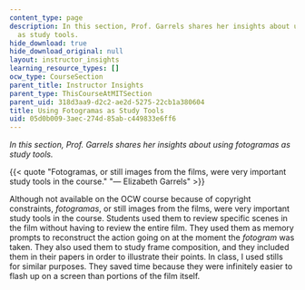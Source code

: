 ```yaml
---
content_type: page
description: In this section, Prof. Garrels shares her insights about using fotogramas
  as study tools.
hide_download: true
hide_download_original: null
layout: instructor_insights
learning_resource_types: []
ocw_type: CourseSection
parent_title: Instructor Insights
parent_type: ThisCourseAtMITSection
parent_uid: 318d3aa9-d2c2-ae2d-5275-22cb1a380604
title: Using Fotogramas as Study Tools
uid: 05d0b009-3aec-274d-85ab-c449833e6ff6
---
```


_In this section, Prof. Garrels shares her insights about using fotogramas as study tools._

{{< quote "Fotogramas, or still images from the films, were very important study tools in the course." "— Elizabeth Garrels" >}}

Although not available on the OCW course because of copyright constraints, _fotogramas_, or still images from the films, were very important study tools in the course. Students used them to review specific scenes in the film without having to review the entire film. They used them as memory prompts to reconstruct the action going on at the moment the _fotogram_ was taken. They also used them to study frame composition, and they included them in their papers in order to illustrate their points. In class, I used stills for similar purposes. They saved time because they were infinitely easier to flash up on a screen than portions of the film itself.